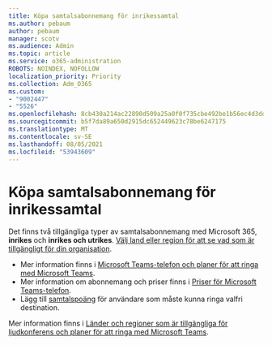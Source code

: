 ```yaml
---
title: Köpa samtalsabonnemang för inrikessamtal
ms.author: pebaum
author: pebaum
manager: scotv
ms.audience: Admin
ms.topic: article
ms.service: o365-administration
ROBOTS: NOINDEX, NOFOLLOW
localization_priority: Priority
ms.collection: Adm_O365
ms.custom:
- "9002447"
- "5526"
ms.openlocfilehash: 8cb430a214ac22890d509a25a0f0f735cbe492be1b56ec4d3ddfbb3f15ff476d
ms.sourcegitcommit: b5f7da89a650d2915dc652449623c78be6247175
ms.translationtype: MT
ms.contentlocale: sv-SE
ms.lasthandoff: 08/05/2021
ms.locfileid: "53943609"
---
```

# <a name="purchase-domestic-calling-plans"></a>Köpa samtalsabonnemang för inrikessamtal

Det finns två tillgängliga typer av samtalsabonnemang med Microsoft 365, **inrikes** och **inrikes och utrikes**. [Välj land eller region för att se vad som är tillgängligt för din organisation](https://docs.microsoft.com/MicrosoftTeams/country-and-region-availability-for-audio-conferencing-and-calling-plans/country-and-region-availability-for-audio-conferencing-and-calling-plans#select-your-country-or-region-to-see-whats-available-for-your-organization).

- Mer information finns i [Microsoft Teams-telefon och planer för att ringa med Microsoft Teams](https://docs.microsoft.com/MicrosoftTeams/calling-plan-landing-page).
- Mer information om abonnemang och priser finns i [Priser för Microsoft Teams-telefon](https://www.microsoft.com/microsoft-365/microsoft-teams/voice-calling#Requirements).
- Lägg till [samtalspoäng](https://docs.microsoft.com/MicrosoftTeams/country-and-region-availability-for-audio-conferencing-and-calling-plans/country-and-region-availability-for-audio-conferencing-and-calling-plans#communications-credits) för användare som måste kunna ringa valfri destination.

Mer information finns i [Länder och regioner som är tillgängliga för ljudkonferens och planer för att ringa med Microsoft Teams](https://docs.microsoft.com/MicrosoftTeams/country-and-region-availability-for-audio-conferencing-and-calling-plans/country-and-region-availability-for-audio-conferencing-and-calling-plans). 
